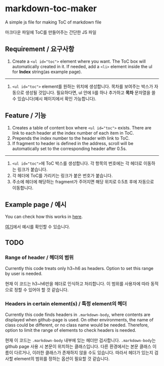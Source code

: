 # markdown-toc-maker

A simple js file for making ToC of markdown file

마크다운 파일에 ToC를 만들어주는 간단한 JS 파일

## Requirement / 요구사항

1. Create a `<ul id="toc">` element where you want. The ToC box will automatically created in it. If needed, add a `<li>` element inside the ul for **Index** string(as example page).

---

1. `<ul id="toc">` element를 원하는 위치에 생성합니다. 목차를 보여주는 박스가 자동으로 생성될 것입니다. 필요하다면, ul 안에 li를 하나 추가하고 **목차** 문자열을 쓸 수 있습니다(예시 페이지에서 확인 가능합니다).

## Feature / 기능

1. Creates a table of content box where `<ul id="toc">` exists. There are link to each header at the index number of each item in ToC.
1. Prepends the index number to the header with link to ToC.
1. If fragment to header is defined in the address, scroll will be automatically set to the corresponding header after 0.5s.

---

1. `<ul id="toc">`에 ToC 박스를 생성합니다. 각 항목의 번호에는 각 헤더로 이동하는 링크가 붙습니다.
1. 각 헤더에 ToC를 가리키는 링크가 붙은 번호가 붙습니다.
1. 주소에 헤더에 해당하는 fragment가 주어지면 해당 위치로 0.5초 후에 자동으로 이동합니다.

## Example page / 예시

You can check how this works in [here](https://orb-h.github.io/markdown-toc-maker/example).

[여기](https://orb-h.github.io/markdown-toc-maker/example)에서 예시를 확인할 수 있습니다.

## TODO

### Range of header / 헤더의 범위

Currently this code treats only h3~h6 as headers. Option to set this range by user is needed.

현재 이 코드는 h3~h6만을 헤더로 인식하고 처리합니다. 이 범위를 사용자에 따라 동적으로 정할 수 있어야 할 것 같습니다.

### Headers in certain element(s) / 특정 element의 헤더

Currently this code finds headers in `.markdown-body`, where contents are displayed when github-page is used. On other environments, the name of class could be different, or no class name would be needed. Therefore, option to limit the range of elements to check headers is needed.

현재 이 코드는 `.markdown-body` 내부에 있는 헤더만 검사합니다. `.markdown-body`는 github page 사용 시 본문이 위치하는 클래스입니다. 다른 환경에서는 본문 클래스 이름이 다르거나, 이러한 클래스가 존재하지 않을 수도 있습니다. 따라서 헤더가 있는지 검사할 element의 범위를 정하는 옵션이 필요할 것 같습니다.